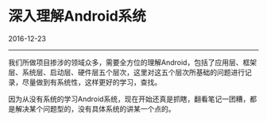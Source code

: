 # 深入理解Android系统

2016-12-23

----------------------

我们所做项目掺涉的领域众多，需要全方位的理解Android，包括了应用层、框架层、系统层、启动层、硬件层五个层次，这里对这五个层次所基础的问题进行记录，尽量做到有系统性，这样更好的学习，查找。

因为从没有系统的学习Android系统，现在开始还真是抓瞎，翻看笔记一团糟，都是解决某个问题型的，没有具体系统的讲某一个点的。
